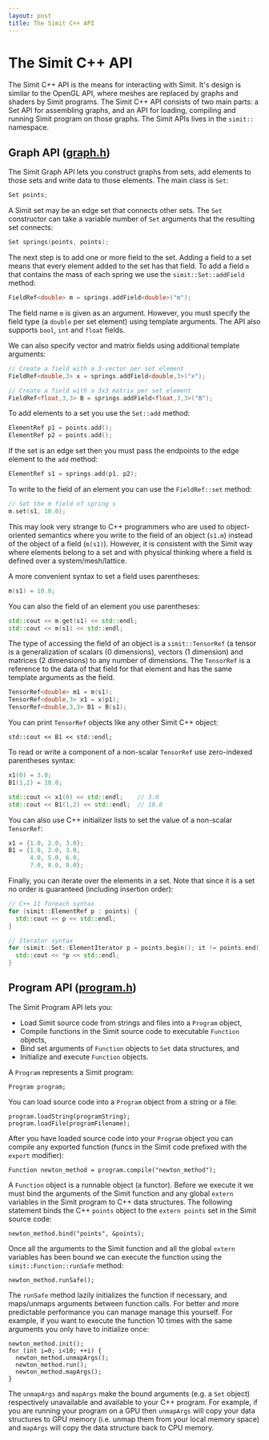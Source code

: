 ```yaml
---
layout: post
title: The Simit C++ API 
---
```

The Simit C++ API
=================

The Simit C++ API is the means for interacting with Simit. It's design is
similar to the OpenGL API, where meshes are replaced by graphs and shaders by
Simit programs. The Simit C++ API consists of two main parts: a Set API for
assembling graphs, and an API for loading, compiling and running Simit program
on those graphs. The Simit APIs lives in the `simit::` namespace.

## Graph API  ([graph.h](https://github.com/simit-lang/simit/blob/master/src/graph.h))
The Simit Graph API lets you construct graphs from sets, add elements to those
sets and write data to those elements. The main class is `Set`:

```c++
Set points;
```

A Simit set may be an edge set that connects other sets. The `Set` constructor
can take a variable number of `Set` arguments that the resulting set connects:

```c++
Set springs(points, points);
```

The next step is to add one or more field to the set. Adding a field to a set
means that every element added to the set has that field. To add a field `m`
that contains the mass of each spring we use the `simit::Set::addField` method:

```cpp
FieldRef<double> m = springs.addField<double>("m");
```

The field name `m` is given as an argument. However, you must specify the field
type (a `double` per set element) using template arguments. The API also
supports `bool`, `int` and `float` fields.

We can also specify vector and matrix fields using additional template
arguments:

```c++
// Create a field with a 3-vector per set element
FieldRef<double,3> x = springs.addField<double,3>("x");

// Create a field with a 3x3 matrix per set element
FieldRef<float,3,3> B = springs.addField<float,3,3>("B");
```

To add elements to a set you use the `Set::add` method:

``` c++
ElementRef p1 = points.add();
ElementRef p2 = points.add();
```

If the set is an edge set then you must pass the endpoints to the edge element
to the `add` method:

``` c++
ElementRef s1 = springs.add(p1, p2);
```

To write to the field of an element you can use the `FieldRef::set` method:

``` c++
// Set the m field of spring s
m.set(s1, 10.0);
```

This may look very strange to C++ programmers who are used to object-oriented
semantics where you write to the field of an object (`s1.m`) instead of the
object of a field (`m(s1)`).  However, it is consistent with the Simit way
where elements belong to a set and with physical thinking where a field is
defined over a system/mesh/lattice.

A more convenient syntax to set a field uses parentheses:

``` c++
m(s1) = 10.0;
```

You can also the field of an element you use parentheses:

``` c++
std::cout << m.get(s1) << std::endl;
std::cout << m(s1) << std::endl;
```

The type of accessing the field of an object is a `simit::TensorRef` (a tensor
is a generalization of scalars (0 dimensions), vectors (1 dimension) and
matrices (2 dimensions) to any number of dimensions. The `TensorRef` is a
reference to the data of that field for that element and has the same template
arguments as the field.

``` c++
TensorRef<double> m1 = m(s1);
TensorRef<double,3> x1 = x(p1);
TensorRef<double,3,3> B1 = B(s1);
```

You can print `TensorRef` objects like any other Simit C++ object:

```
std::cout << B1 << std::endl;
```

To read or write a component of a non-scalar `TensorRef` use zero-indexed
parentheses syntax:

``` c++
x1(0) = 3.0;
B1(1,2) = 10.0;

std::cout << x1(0) << std::endl;    // 3.0
std::cout << B1(1,2) << std::endl;  // 10.0
```

You can also use C++ initializer lists to set the value of a non-scalar
`TensorRef`:

``` c++
x1 = {1.0, 2.0, 3.0};
B1 = {1.0, 2.0, 3.0,
      4.0, 5.0, 6.0,
      7.0, 8.0, 9.0};
```

Finally, you can iterate over the elements in a set. Note that since it is a
set no order is guaranteed (including insertion order):

``` c++
// C++ 11 foreach syntax
for (simit::ElementRef p : points) {
  std::cout << p << std::endl;
}

// Iterator syntax
for (simit::Set::ElementIterator p = points.begin(); it != points.end(); ++p) {
  std::cout << *p << std::endl;
}
```

## Program API  ([program.h](https://github.com/simit-lang/simit/blob/master/src/program.h))

The Simit Program API lets you:

- Load Simit source code from strings and files into a `Program` object,
- Compile functions in the Simit source code to executable `Function` objects,
- Bind set arguments of `Function` objects to `Set` data structures, and
- Initialize and execute `Function` objects.

A `Program` represents a Simit program:

```
Program program;
```

You can load source code into a `Program` object from a string or a file:

```
program.loadString(programString);
program.loadFile(programFilename);
```

After you have loaded source code into your `Program` object you can compile
any exported function (funcs in the Simit code prefixed with the `export`
modifier):

```
Function newton_method = program.compile("newton_method");
```

A `Function` object is a runnable object (a functor). Before we execute it we
must bind the arguments of the Simit function and any global `extern` variables
in the Simit program to C++ data structures. The following statement binds the
C++ `points` object to the `extern points` set in the Simit source code: 

```
newton_method.bind("points", &points);
```

Once all the arguments to the Simit function and all the global `extern`
variables has been bound we can execute the function using the
`simit::Function::runSafe` method:

```
newton_method.runSafe();
```

The `runSafe` method lazily initializes the function if necessary, and
maps/unmaps arguments between function calls. For better and more predictable
performance you can manage manage this yourself. For example, if you want to
execute the function 10 times with the same arguments you only have to
initialize once:

```
newton_method.init();
for (int i=0; i<10; ++i) {
  newton_method.unmapArgs();
  newton_method.run();
  newton_method.mapArgs();
}
```

The `unmapArgs` and `mapArgs` make the bound arguments (e.g. a `Set` object)
respectively unavailable and available to your C++ program. For example, if you
are running your program on a GPU then `unmapArgs` will copy your data
structures to GPU memory (i.e. unmap them from your local memory space) and
`mapArgs` will copy the data structure back to CPU memory.
